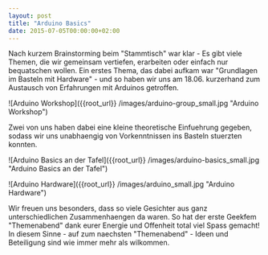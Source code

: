 ```yaml
---
layout: post
title: "Arduino Basics"
date: 2015-07-05T00:00:00+02:00
---
```


Nach kurzem Brainstorming beim "Stammtisch" war klar - Es gibt viele Themen, die wir gemeinsam vertiefen, erarbeiten oder einfach nur bequatschen wollen. Ein erstes Thema, das dabei aufkam war "Grundlagen im Basteln mit Hardware" - und so haben wir uns am 18.06. kurzerhand zum Austausch von Erfahrungen mit Arduinos getroffen.

![Arduino Workshop]({{root_url}} /images/arduino-group_small.jpg "Arduino Workshop")

Zwei von uns haben dabei eine kleine theoretische Einfuehrung gegeben, sodass wir uns unabhaengig von Vorkenntnissen ins Basteln stuerzten konnten.

![Arduino Basics an der Tafel]({{root_url}} /images/arduino-basics_small.jpg "Arduino Basics an der Tafel")

![Arduino Hardware]({{root_url}} /images/arduino_small.jpg "Arduino Hardware")

Wir freuen uns besonders, dass so viele Gesichter aus ganz unterschiedlichen Zusammenhaengen da waren. So hat der erste Geekfem "Themenabend" dank eurer Energie und Offenheit total viel Spass gemacht!
In diesem Sinne - auf zum naechsten "Themenabend" - Ideen und Beteiligung sind wie immer mehr als wilkommen.
